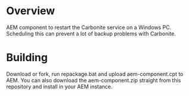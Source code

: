 # Overview #
AEM component to restart the Carbonite service on a Windows PC. Scheduling this can prevent a lot of backup problems with Carbonite.

# Building #
Download or fork, run repackage.bat and upload aem-component.cpt to AEM. You can also download the aem-component.zip straight from this repository and install in your AEM instance.